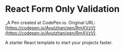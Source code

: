# React Form Only Validation
 _A Pen created at CodePen.io. Original URL: [https://codepen.io/Avutzhan/pen/RmXVzV](https://codepen.io/Avutzhan/pen/RmXVzV).

 A starter React template to start your projects faster.